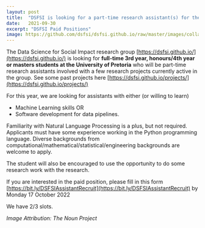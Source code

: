 ```yaml
---
layout: post
title:  "DSFSI is looking for a part-time research assistant(s) for the Summer break."
date:   2021-09-30
excerpt: "DSFSI Paid Positions"
image: https://github.com/dsfsi/dsfsi.github.io/raw/master/images/collaborate.png
---
```



The Data Science for Social Impact research group [https://dsfsi.github.io/](https://dsfsi.github.io/) is looking for **full-time 3rd year, honours/4th year or masters students at the University of Pretoria** who will be part-time research assistants involved with a few research projects currently active in the group. See some past projects here [https://dsfsi.github.io/projects/](https://dsfsi.github.io/projects/)

For this year, we are looking for assistants with either (or willing to learn) 

* Machine Learning skills OR 
* Software development for data pipelines. 

Familiarity with Natural Language Processing is a plus, but not required. Applicants must have some experience working in the Python programming language. Diverse backgrounds from computational/mathematical/statistical/engineering backgrounds are welcome to apply.

The student will also be encouraged to use the opportunity to do some research work with the research.  

If you are interested in the paid position, please fill in this form [https://bit.ly/DSFSIAssistantRecruit](https://bit.ly/DSFSIAssistantRecruit) by Monday 17 October 2022

We have 2/3 slots. 

*Image Attribution: The Noun Project*
